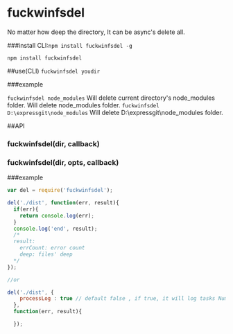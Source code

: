 # fuckwinfsdel
No matter how deep the directory, It can be async's delete all.

###install
CLI:`npm install fuckwinfsdel -g`

`npm install fuckwinfsdel`

##use(CLI)
`fuckwinfsdel youdir`

###example

`fuckwinfsdel node_modules`
Will delete current directory's node_modules folder.
Will delete node_modules folder.
`fuckwinfsdel D:\expressgit\node_modules`
Will delete D:\expressgit\node_modules folder.

##API
### fuckwinfsdel(dir, callback)
### fuckwinfsdel(dir, opts, callback)

###example
```js
var del = require('fuckwinfsdel');

del('./dist', function(err, result){
  if(err){
    return console.log(err);
  }
  console.log('end', result);
  /*
  result:
    errCount: error count 
    deep: files' deep
  */
});

//or 

del('./dist', {
    processLog : true // default false , if true, it will log tasks Number and error on process.
  },
  function(err, result){

  });
```

